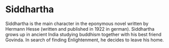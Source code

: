 # Siddhartha

Siddhartha is the main character in the eponymous novel
written by Hermann Hesse (written and published in 1922 in german).
Siddhartha grows up in ancient India studying buddhism
together with his best friend Govinda.
In search of finding Enlightenment, he decides to leave his home.
